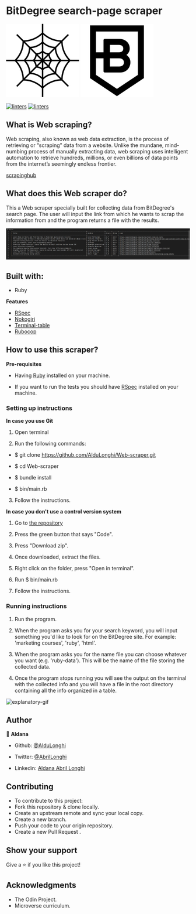 # BitDegree search-page scraper
![screenshot](./readme-media/spider-web.jpg) 
![screenshot](./readme-media/bitdegree-logo.png)

[![linters](https://img.shields.io/badge/Linters-Passing-brightgreen)]()
[![linters](https://img.shields.io/badge/Author-Aldana%20Longhi-blue)](https://github.com/AlduLonghi)


## What is Web scraping? 

Web scraping, also known as web data extraction, is the process of retrieving or “scraping” data from a website. Unlike the mundane, mind-numbing process of manually extracting data, web scraping uses intelligent automation to retrieve hundreds, millions, or even billions of data points from the internet’s seemingly endless frontier.

[scrapinghub](https://www.scrapinghub.com/what-is-web-scraping/)

## What does this Web scraper do? 

This a Web scraper specially built for collecting data from BitDegree's search page. The user will input the link from which he wants to scrap the information from and the program returns a file with the results.

![screenshot](./readme-media/file-screenshot.jpg)

## Built with: 

- Ruby

**Features**
- [RSpec](https://rspec.info/)
- [Nokogiri](https://nokogiri.org/)
- [Terminal-table](https://github.com/tj/terminal-table)
- [Rubocop](https://github.com/rubocop-hq/rubocop)

## How to use this scraper?

**Pre-requisites**

- Having [Ruby](https://www.ruby-lang.org/en/) installed on your machine.

- If you want to run the tests you should have [RSpec](https://rspec.info/) installed on your machine.

### Setting up instructions 

**In case you use Git**

1. Open terminal 

2. Run the following commands:

- $ git clone https://github.com/AlduLonghi/Web-scraper.git

- $ cd Web-scraper

- $ bundle install

- $ bin/main.rb

3. Follow the instructions.

**In case you don't use a control version system**

1. Go to [the repository](https://github.com/AlduLonghi/Web-scraper.git)

2. Press the green button that says "Code".

3. Press "Download zip".

4. Once downloaded, extract the files.

5. Right click on the folder, press "Open in terminal".

6. Run $ bin/main.rb

7. Follow the instructions.

### Running instructions

1. Run the program.

2. When the program asks you for your search keyword, you will input something you'd like to look for on the BitDegree site. For example: 'marketing courses', 'ruby', 'html'.

3. When the program asks you for the name file you can choose whatever you want (e.g. 'ruby-data'). This will be the name of the file storing the collected data.

4. Once the program stops running you will see the output on the terminal with the collected info and you will have a file in the root directory containing all the info organized in a table.

![explanatory-gif](./readme-media/video-gif.gif)

## Author 

👤 **Aldana**
​

- Github: [@AlduLonghi](https://github.com/AlduLonghi)

- Twitter: [@AbrilLonghi](https://twitter.com/AbrilLonghi)

- Linkedin: [Aldana Abril Longhi](https://www.linkedin.com/in/aldana-abril-longhi-a842ba1a7/)

## Contributing 

- To contribute to this project:
- Fork this repository & clone locally.
- Create an upstream remote and sync your local copy.
- Create a new branch.
- Push your code to your origin repository.
- Create a new Pull Request .

## Show your support

Give a ⭐️ if you like this project!
​

## Acknowledgments

- The Odin Project.
- Microverse curriculum.




